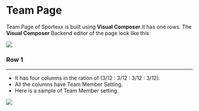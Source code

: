 # Team Page

Team Page of Sportexx is built using **Visual Composer**.It has one rows. The **Visual Composer** Backend editor of the page look like this

![](http://transvelo.github.io/docs/sportexx/images/team.png)

### Row 1
---

* It has four columns in the ration of (3/12 : 3/12 : 3/12 : 3/12).
* All the columns have Team Member Setting.
* Here is a sample of Team Member setting.

![](http://transvelo.github.io/docs/sportexx/images/team-member-setting.png)


